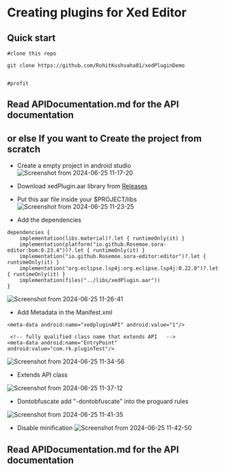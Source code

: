 # Creating plugins for Xed Editor

## Quick start
```
#clone this repo

git clone https://github.com/RohitKushvaha01/xedPluginDemo


#profit
```

## Read APIDocumentation.md for the API documentation 



## or else If you want to Create the project from scratch


- Create a empty project in android studio
![Screenshot from 2024-06-25 11-17-20](https://github.com/RohitKushvaha01/Xed-Editor/assets/99863818/6791db46-0987-46b9-b5f3-ded2038dd2bf)


- Download xedPlugin.aar library from [Releases](https://github.com/RohitKushvaha01/Xed-Editor/releases)
- Put this aar file inside your $PROJECT/libs
![Screenshot from 2024-06-25 11-23-25](https://github.com/RohitKushvaha01/Xed-Editor/assets/99863818/48c188be-8b30-46ee-8128-eb8b85b3fb10)

- Add the dependencies
```
dependencies {
    implementation(libs.material)?.let { runtimeOnly(it) }
    implementation(platform("io.github.Rosemoe.sora-editor:bom:0.23.4"))?.let { runtimeOnly(it) }
    implementation("io.github.Rosemoe.sora-editor:editor")?.let { runtimeOnly(it) }
    implementation("org.eclipse.lsp4j:org.eclipse.lsp4j:0.22.0")?.let { runtimeOnly(it) }
    implementation(files("../libs/xedPlugin.aar"))
}
```
![Screenshot from 2024-06-25 11-26-41](https://github.com/RohitKushvaha01/Xed-Editor/assets/99863818/966a8135-96e2-4a21-abb7-1ac538e67ade)


- Add Metadata in the Manifest.xml
```
<meta-data android:name="xedpluginAPI" android:value="1"/>

 <!-- fully qualified class name that extends API   -->
<meta-data android:name="EntryPoint" android:value="com.rk.pluginTest"/>
```
![Screenshot from 2024-06-25 11-34-56](https://github.com/RohitKushvaha01/Xed-Editor/assets/99863818/67ab67f1-ee6c-40a3-acb7-35a65a16d43c)



- Extends API class

![Screenshot from 2024-06-25 11-37-12](https://github.com/RohitKushvaha01/Xed-Editor/assets/99863818/5d73040f-28dc-40b9-bec7-7c5e8edf335f)

- Dontobfuscate
add "-dontobfuscate" into the proguard rules

![Screenshot from 2024-06-25 11-41-35](https://github.com/RohitKushvaha01/Xed-Editor/assets/99863818/60f2bd7c-26bd-40e2-b7f2-5756e39468af)


- Disable minification
![Screenshot from 2024-06-25 11-42-50](https://github.com/RohitKushvaha01/Xed-Editor/assets/99863818/0e997a7c-087b-408a-a1b8-4e375dc8c0cd)

## Read APIDocumentation.md for the API documentation 



